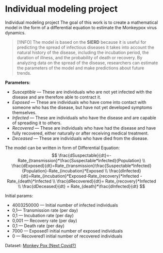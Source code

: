 # Individual modeling project
Individual modeling project The goal of this work is to create a mathematical model in the form
of a differential equation to estimate the Monkeypox virus dynamics.

> [!INFO]
> The model is based on the **SIERD** because it is useful for predicting the spread of infectious diseases it takes into account the natural history of the disease, including the incubation period, the duration of illness, and the probability of death or recovery. By analyzing data on the spread of the disease, researchers can estimate the parameters of the model and make predictions about future trends.

**Parameters:**
- *Susceptible* — These are individuals who are not yet infected with the disease and are therefore able to contract it.
- *Exposed* — These are individuals who have come into contact with someone who has the disease, but have not yet developed symptoms themselves.
- *Infected* — These are individuals who have the disease and are capable of spreading it to others.
- *Recovered* — These are individuals who have had the disease and have fully recovered, either naturally or after receiving medical treatment.
- *Deceased* — These are individuals who have died from the disease. 


The model can be written in form of Differential Equation:
$$
\frac{dSuspectable}{dt}=-Rate_{transmission}*\frac{Suspectable*Infected}{Population} \\
\frac{dExposed}{dt}=Rate_{transmission}\frac{Suspectable*Infected}{Population}-Rate_{incubation}*Exposed \\
\frac{dInfected}{dt}=Rate_{incubation}*Exposed-Rate_{recovery}*Infected - Rate_{death}*Infected \\
\frac{dRecovered}{dt}= Rate_{recovery}*Infected \\
\frac{dDeceased}{dt} = Rate_{death}*\frac{dInfected}{dt}
$$

Initial params:
- 4003250000 — Initial number of infected individuals
- 0,1— Transmission rate (per day)
- 0,1 — Incubation rate (per day)
- 0,001 — Recovery rate (per day)
- 0,1 — Death rate (per day)
- 7000 — Exposed1 initial number of exposed individuals
- 0 — Recovered1 initial number of recovered individuals

Dataset: [Monkey Pox (Next Covid?)](https://www.kaggle.com/datasets/programmerrdai/monkey-pox-next-covid)